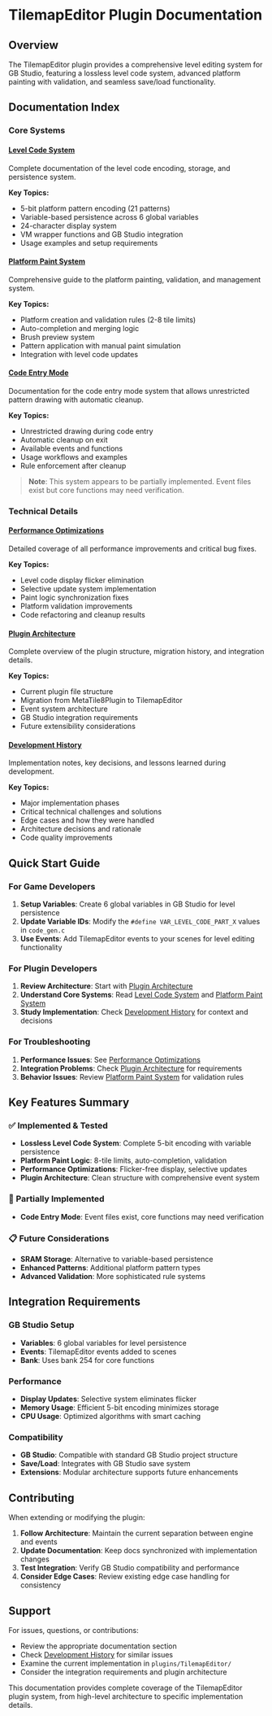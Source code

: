 # TilemapEditor Plugin Documentation

## Overview

The TilemapEditor plugin provides a comprehensive level editing system for GB Studio, featuring a lossless level code system, advanced platform painting with validation, and seamless save/load functionality.

## Documentation Index

### Core Systems

#### [Level Code System](level-code-system.md)

Complete documentation of the level code encoding, storage, and persistence system.

**Key Topics:**

- 5-bit platform pattern encoding (21 patterns)
- Variable-based persistence across 6 global variables
- 24-character display system
- VM wrapper functions and GB Studio integration
- Usage examples and setup requirements

#### [Platform Paint System](platform-paint-system.md)

Comprehensive guide to the platform painting, validation, and management system.

**Key Topics:**

- Platform creation and validation rules (2-8 tile limits)
- Auto-completion and merging logic
- Brush preview system
- Pattern application with manual paint simulation
- Integration with level code updates

#### [Code Entry Mode](code-entry-mode.md)

Documentation for the code entry mode system that allows unrestricted pattern drawing with automatic cleanup.

**Key Topics:**

- Unrestricted drawing during code entry
- Automatic cleanup on exit
- Available events and functions
- Usage workflows and examples
- Rule enforcement after cleanup

> **Note**: This system appears to be partially implemented. Event files exist but core functions may need verification.

### Technical Details

#### [Performance Optimizations](performance-optimizations.md)

Detailed coverage of all performance improvements and critical bug fixes.

**Key Topics:**

- Level code display flicker elimination
- Selective update system implementation
- Paint logic synchronization fixes
- Platform validation improvements
- Code refactoring and cleanup results

#### [Plugin Architecture](plugin-architecture.md)

Complete overview of the plugin structure, migration history, and integration details.

**Key Topics:**

- Current plugin file structure
- Migration from MetaTile8Plugin to TilemapEditor
- Event system architecture
- GB Studio integration requirements
- Future extensibility considerations

#### [Development History](development-history.md)

Implementation notes, key decisions, and lessons learned during development.

**Key Topics:**

- Major implementation phases
- Critical technical challenges and solutions
- Edge cases and how they were handled
- Architecture decisions and rationale
- Code quality improvements

## Quick Start Guide

### For Game Developers

1. **Setup Variables**: Create 6 global variables in GB Studio for level persistence
2. **Update Variable IDs**: Modify the `#define VAR_LEVEL_CODE_PART_X` values in `code_gen.c`
3. **Use Events**: Add TilemapEditor events to your scenes for level editing functionality

### For Plugin Developers

1. **Review Architecture**: Start with [Plugin Architecture](plugin-architecture.md)
2. **Understand Core Systems**: Read [Level Code System](level-code-system.md) and [Platform Paint System](platform-paint-system.md)
3. **Study Implementation**: Check [Development History](development-history.md) for context and decisions

### For Troubleshooting

1. **Performance Issues**: See [Performance Optimizations](performance-optimizations.md)
2. **Integration Problems**: Check [Plugin Architecture](plugin-architecture.md) for requirements
3. **Behavior Issues**: Review [Platform Paint System](platform-paint-system.md) for validation rules

## Key Features Summary

### ✅ Implemented & Tested

- **Lossless Level Code System**: Complete 5-bit encoding with variable persistence
- **Platform Paint Logic**: 8-tile limits, auto-completion, validation
- **Performance Optimizations**: Flicker-free display, selective updates
- **Plugin Architecture**: Clean structure with comprehensive event system

### 🔄 Partially Implemented

- **Code Entry Mode**: Event files exist, core functions may need verification

### 📋 Future Considerations

- **SRAM Storage**: Alternative to variable-based persistence
- **Enhanced Patterns**: Additional platform pattern types
- **Advanced Validation**: More sophisticated rule systems

## Integration Requirements

### GB Studio Setup

- **Variables**: 6 global variables for level persistence
- **Events**: TilemapEditor events added to scenes
- **Bank**: Uses bank 254 for core functions

### Performance

- **Display Updates**: Selective system eliminates flicker
- **Memory Usage**: Efficient 5-bit encoding minimizes storage
- **CPU Usage**: Optimized algorithms with smart caching

### Compatibility

- **GB Studio**: Compatible with standard GB Studio project structure
- **Save/Load**: Integrates with GB Studio save system
- **Extensions**: Modular architecture supports future enhancements

## Contributing

When extending or modifying the plugin:

1. **Follow Architecture**: Maintain the current separation between engine and events
2. **Update Documentation**: Keep docs synchronized with implementation changes
3. **Test Integration**: Verify GB Studio compatibility and performance
4. **Consider Edge Cases**: Review existing edge case handling for consistency

## Support

For issues, questions, or contributions:

- Review the appropriate documentation section
- Check [Development History](development-history.md) for similar issues
- Examine the current implementation in `plugins/TilemapEditor/`
- Consider the integration requirements and plugin architecture

This documentation provides complete coverage of the TilemapEditor plugin system, from high-level architecture to specific implementation details.
